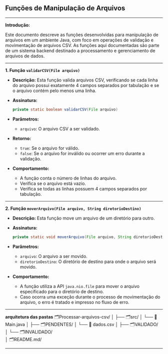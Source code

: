 ## Funções de Manipulação de Arquivos

---

**Introdução:**

Este documento descreve as funções desenvolvidas para manipulação de arquivos em um ambiente Java, com foco em operações de validação e movimentação de arquivos CSV. As funções aqui documentadas são parte de um sistema backend destinado a processamento e gerenciamento de arquivos de dados.

---

**1. Função `validarCSV(File arquivo)`**

- **Descrição:** Esta função valida arquivos CSV, verificando se cada linha do arquivo possui exatamente 4 campos separados por tabulação e se o arquivo contém pelo menos uma linha.

- **Assinatura:**
  ```java
  private static boolean validarCSV(File arquivo)
  ```

- **Parâmetros:**
  - `arquivo`: O arquivo CSV a ser validado.

- **Retorno:**
  - `true`: Se o arquivo for válido.
  - `false`: Se o arquivo for inválido ou ocorrer um erro durante a validação.

- **Comportamento:**
  - A função conta o número de linhas do arquivo.
  - Verifica se o arquivo está vazio.
  - Verifica se todas as linhas possuem 4 campos separados por tabulação.

---

**2. Função `moverArquivo(File arquivo, String diretorioDestino)`**

- **Descrição:** Esta função move um arquivo de um diretório para outro.

- **Assinatura:**
  ```java
  private static void moverArquivo(File arquivo, String diretorioDestino)
  ```

- **Parâmetros:**
  - `arquivo`: O arquivo a ser movido.
  - `diretorioDestino`: O diretório de destino para onde o arquivo será movido.

- **Comportamento:**
  - A função utiliza a API `java.nio.file` para mover o arquivo especificado para o diretório de destino.
  - Caso ocorra uma exceção durante o processo de movimentação do arquivo, o erro é tratado e impresso no fluxo de erro.

---
**arquitetura das pastas**
🗂️Processar-arquivos-csv/
│
├── 🗂️src/
│   └── 📃 Main.java
│
├── 🗂️PENDENTES/
│   └── 📃 dados.csv
│
├── 🗂️VALIDADO/       
│
└── 🗂️INVALIDADO/     
│
🗂️README.md/ 



---
